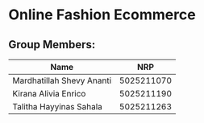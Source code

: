 # Online Fashion Ecommerce

## Group Members:

| **Name**                  | **NRP**    |
| ------------------------- | ---------- |
| Mardhatillah Shevy Ananti    | 5025211070 |
| Kirana Alivia Enrico  | 5025211190 |
| Talitha Hayyinas Sahala  | 5025211263 |
